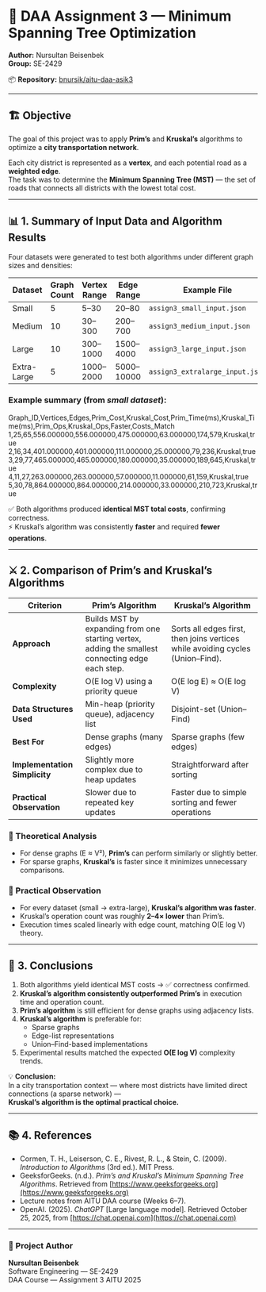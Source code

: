 # 🧮 DAA Assignment 3 — Minimum Spanning Tree Optimization  
**Author:** Nursultan Beisenbek  
**Group:** SE-2429  

📦 **Repository:** [bnursik/aitu-daa-asik3](https://github.com/bnursik/aitu-daa-asik3)

---

## 🏗️ Objective

The goal of this project was to apply **Prim’s** and **Kruskal’s** algorithms to optimize a **city transportation network**.

Each city district is represented as a **vertex**, and each potential road as a **weighted edge**.  
The task was to determine the **Minimum Spanning Tree (MST)** — the set of roads that connects all districts with the lowest total cost.

---

## 📊 1. Summary of Input Data and Algorithm Results

Four datasets were generated to test both algorithms under different graph sizes and densities:

| Dataset | Graph Count | Vertex Range | Edge Range | Example File |
|----------|--------------|--------------|-------------|---------------|
| Small | 5 | 5–30 | 20–80 | `assign3_small_input.json` |
| Medium | 10 | 30–300 | 200–700 | `assign3_medium_input.json` |
| Large | 10 | 300–1000 | 1500–4000 | `assign3_large_input.json` |
| Extra-Large | 5 | 1000–2000 | 5000–10000 | `assign3_extralarge_input.json` |

### Example summary (from *small dataset*):
Graph_ID,Vertices,Edges,Prim_Cost,Kruskal_Cost,Prim_Time(ms),Kruskal_Time(ms),Prim_Ops,Kruskal_Ops,Faster,Costs_Match
1,25,65,556.000000,556.000000,475.000000,63.000000,174,579,Kruskal,true
2,16,34,401.000000,401.000000,111.000000,25.000000,79,236,Kruskal,true
3,29,77,465.000000,465.000000,180.000000,35.000000,189,645,Kruskal,true
4,11,27,263.000000,263.000000,57.000000,11.000000,61,159,Kruskal,true
5,30,78,864.000000,864.000000,214.000000,33.000000,210,723,Kruskal,true


✅ Both algorithms produced **identical MST total costs**, confirming correctness.  
⚡ Kruskal’s algorithm was consistently **faster** and required **fewer operations**.

---

## ⚔️ 2. Comparison of Prim’s and Kruskal’s Algorithms

| Criterion | **Prim’s Algorithm** | **Kruskal’s Algorithm** |
|------------|----------------------|--------------------------|
| **Approach** | Builds MST by expanding from one starting vertex, adding the smallest connecting edge each step. | Sorts all edges first, then joins vertices while avoiding cycles (Union–Find). |
| **Complexity** | O(E log V) using a priority queue | O(E log E) ≈ O(E log V) |
| **Data Structures Used** | Min-heap (priority queue), adjacency list | Disjoint-set (Union–Find) |
| **Best For** | Dense graphs (many edges) | Sparse graphs (few edges) |
| **Implementation Simplicity** | Slightly more complex due to heap updates | Straightforward after sorting |
| **Practical Observation** | Slower due to repeated key updates | Faster due to simple sorting and fewer operations |

### 🔬 Theoretical Analysis
- For dense graphs (E ≈ V²), **Prim’s** can perform similarly or slightly better.  
- For sparse graphs, **Kruskal’s** is faster since it minimizes unnecessary comparisons.

### 🧠 Practical Observation
- For every dataset (small → extra-large), **Kruskal’s algorithm was faster**.  
- Kruskal’s operation count was roughly **2–4× lower** than Prim’s.  
- Execution times scaled linearly with edge count, matching O(E log V) theory.

---

## 🧩 3. Conclusions

1. Both algorithms yield identical MST costs → ✅ correctness confirmed.  
2. **Kruskal’s algorithm consistently outperformed Prim’s** in execution time and operation count.  
3. **Prim’s algorithm** is still efficient for dense graphs using adjacency lists.  
4. **Kruskal’s algorithm** is preferable for:
   - Sparse graphs  
   - Edge-list representations  
   - Union–Find-based implementations  
5. Experimental results matched the expected **O(E log V)** complexity trends.

💡 **Conclusion:**  
In a city transportation context — where most districts have limited direct connections (a sparse network) —  
**Kruskal’s algorithm is the optimal practical choice.**

---

## 📚 4. References

- Cormen, T. H., Leiserson, C. E., Rivest, R. L., & Stein, C. (2009). *Introduction to Algorithms* (3rd ed.). MIT Press.  
- GeeksforGeeks. (n.d.). *Prim’s and Kruskal’s Minimum Spanning Tree Algorithms*. Retrieved from [https://www.geeksforgeeks.org](https://www.geeksforgeeks.org)  
- Lecture notes from AITU DAA course (Weeks 6–7).  
- OpenAI. (2025). *ChatGPT* [Large language model]. Retrieved October 25, 2025, from [https://chat.openai.com](https://chat.openai.com)

---

### 🧠 Project Author
**Nursultan Beisenbek**  
Software Engineering — SE-2429  
DAA Course — Assignment 3
AITU 2025

